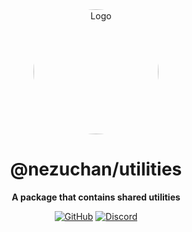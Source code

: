 <div align="center">

<img src="https://i.kagchi.my.id/nezuko.png" alt="Logo" width="200px" height="200px" style="border-radius:50%"/>

# @nezuchan/utilities

**A package that contains shared utilities**

[![GitHub](https://img.shields.io/github/license/nezuchan/utilities)](https://github.com/nezuchan/utilities/blob/main/LICENSE)
[![Discord](https://discordapp.com/api/guilds/785715968608567297/embed.png)](https://nezu.my.id)

</div>
